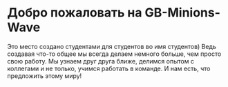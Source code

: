 # Добро пожаловать на GB-Minions-Wave
Это место создано студентами для студентов во имя студентов) Ведь создавая что-то общее мы всегда делаем немного больше, чем просто свою работу. Мы узнаем друг друга ближе, делимся опытом с коллегами и не только, учимся работать в команде. И нам есть, что предложить этому миру!<br>
